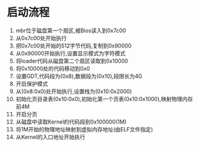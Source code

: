 # 启动流程
1. mbr位于磁盘第一个扇区,被Bios读入到0x7c00
2. 从0x7c00处开始执行
3. 把0x7c00处开始的512字节代码,复制到0x90000
4. 从0x90000开始执行,设置显示模式为字符模式
5. 将loader代码从磁盘第二个扇区读取到0x10000
6. 将0x10000处的代码移动到0x0
7. 设置GDT,代码段为(0x8),数据段为(0x10),段限长为4G
8. 开启保护模式
9. 从(0x8:0x0)处开始执行,设置栈为(0x10:0x2000)
10. 初始化页目录表(0x10:0x0),初始化第一个页表(0x10:0x1000),映射物理内存前4M
11. 开启分页
12. 从磁盘中读取Kernel的代码段到0x100000(1M)
13. 将1M开始的物理地址映射到虚拟内存地址(由ELF文件指定)
14. 从Kernel的入口地址开始执行

